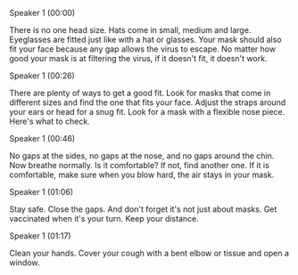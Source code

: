 Speaker 1 (00:00)

There is no one head size. Hats come in small, medium and large. Eyeglasses are fitted just like with
a hat or glasses. Your mask should also fit your face because any gap allows the virus to escape. No
matter how good your mask is at filtering the virus, if it doesn't fit, it doesn't work.


Speaker 1 (00:26)

There are plenty of ways to get a good fit. Look for masks that come in different sizes and find the
one that fits your face. Adjust the straps around your ears or head for a snug fit. Look for a mask with
a flexible nose piece. Here's what to check.


Speaker 1 (00:46)

No gaps at the sides, no gaps at the nose, and no gaps around the chin. Now breathe normally. Is it
comfortable? If not, find another one. If it is comfortable, make sure when you blow hard, the air stays
in your mask.


Speaker 1 (01:06)

Stay safe. Close the gaps. And don't forget it's not just about masks. Get vaccinated when it's your
turn. Keep your distance.

Speaker 1 (01:17)

Clean your hands. Cover your cough with a bent elbow or tissue and open a window.
